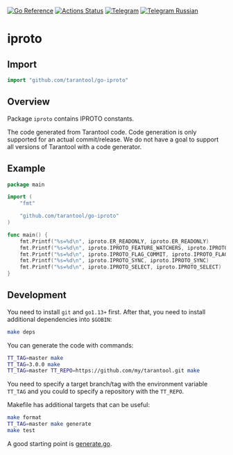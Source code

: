 [![Go Reference][godoc-badge]][godoc-url]
[![Actions Status][actions-badge]][actions-url]
[![Telegram][telegram-badge]][telegram-url]
[![Telegram Russian][telegram-badge]][telegramru-url]

# iproto

## Import

```go
import "github.com/tarantool/go-iproto"
```

## Overview

Package `iproto` contains IPROTO constants.

The code generated from Tarantool code. Code generation is only supported for
an actual commit/release. We do not have a goal to support all versions of
Tarantool with a code generator.

## Example

```go
package main

import (
	"fmt"

	"github.com/tarantool/go-iproto"
)

func main() {
	fmt.Printf("%s=%d\n", iproto.ER_READONLY, iproto.ER_READONLY)
	fmt.Printf("%s=%d\n", iproto.IPROTO_FEATURE_WATCHERS, iproto.IPROTO_FEATURE_WATCHERS)
	fmt.Printf("%s=%d\n", iproto.IPROTO_FLAG_COMMIT, iproto.IPROTO_FLAG_COMMIT)
	fmt.Printf("%s=%d\n", iproto.IPROTO_SYNC, iproto.IPROTO_SYNC)
	fmt.Printf("%s=%d\n", iproto.IPROTO_SELECT, iproto.IPROTO_SELECT)
}
```

## Development

You need to install `git` and `go1.13+` first. After that, you need to install
additional dependencies into `$GOBIN`:

```bash
make deps
```

You can generate the code with commands:

```bash
TT_TAG=master make
TT_TAG=3.0.0 make
TT_TAG=master TT_REPO=https://github.com/my/tarantool.git make
```

You need to specify a target branch/tag with the environment variable `TT_TAG`
and you could to specify a repository with the `TT_REPO`.

Makefile has additional targets that can be useful:

```bash
make format
TT_TAG=master make generate
make test
```

A good starting point is [generate.go](./generate.go).

[actions-badge]: https://github.com/tarantool/go-iproto/actions/workflows/test.yml/badge.svg
[actions-url]: https://github.com/tarantool/go-iproto/actions/workflows/test.yml
[godoc-badge]: https://pkg.go.dev/badge/github.com/tarantool/go-iproto.svg
[godoc-url]: https://pkg.go.dev/github.com/tarantool/go-iproto
[telegram-badge]: https://img.shields.io/badge/Telegram-join%20chat-blue.svg
[telegram-url]: http://telegram.me/tarantool
[telegramru-url]: http://telegram.me/tarantoolru
